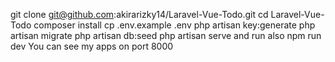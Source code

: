 git clone git@github.com:akirarizky14/Laravel-Vue-Todo.git
cd Laravel-Vue-Todo 
composer install
cp .env.example .env
php artisan key:generate
php artisan migrate
php artisan db:seed
php artisan serve and run also npm run dev
You can see my apps on port 8000